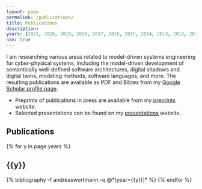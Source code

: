 ```yaml
---
layout: page
permalink: /publications/
title: Publications
description: 
years: [2021, 2020, 2019, 2018, 2017, 2016, 2015, 2014, 2013, 2012, 2011]
nav: true
---
```


I am researching various areas related to model-driven systems engineering for cyber-physical systems, including the model-driven development of semantically well-defined software architectures, digital shadows and digital twins, modeling methods, software languages, and more. The resulting publications are available as PDF and Bibtex from my [Google Scholar profile page](https://scholar.google.de/citations?user=6ImtercAAAAJ&hl=de&oi=ao). 

- Preprints of publications in press are available from my [preprints](../preprints/) website.
- Selected presentations can be found on my [presentations](../presentations) website.

## Publications

<div class="publications">

{% for y in page.years %}
  <h2 class="year">{{y}}</h2>
  {% bibliography -f andreaswortmann -q @*[year={{y}}]* %}
{% endfor %}

</div>

<!--
Older publications are available from my [website at the Chair for Software Engineering](https://www.se-rwth.de/staff/wortmann/).
-->